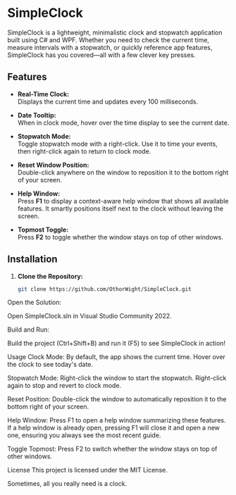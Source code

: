 # SimpleClock

SimpleClock is a lightweight, minimalistic clock and stopwatch application built using C# and WPF. Whether you need to check the current time, measure intervals with a stopwatch, or quickly reference app features, SimpleClock has you covered—all with a few clever key presses.

## Features

- **Real-Time Clock:**  
  Displays the current time and updates every 100 milliseconds.

- **Date Tooltip:**  
  When in clock mode, hover over the time display to see the current date.

- **Stopwatch Mode:**  
  Toggle stopwatch mode with a right-click. Use it to time your events, then right-click again to return to clock mode.

- **Reset Window Position:**  
  Double-click anywhere on the window to reposition it to the bottom right of your screen.

- **Help Window:**  
  Press **F1** to display a context-aware help window that shows all available features. It smartly positions itself next to the clock without leaving the screen.

- **Topmost Toggle:**  
  Press **F2** to toggle whether the window stays on top of other windows.

## Installation

1. **Clone the Repository:**

   ```bash
   git clone https://github.com/OthorWight/SimpleClock.git
Open the Solution:

Open SimpleClock.sln in Visual Studio Community 2022.

Build and Run:

Build the project (Ctrl+Shift+B) and run it (F5) to see SimpleClock in action!

Usage
Clock Mode:
By default, the app shows the current time. Hover over the clock to see today's date.

Stopwatch Mode:
Right-click the window to start the stopwatch. Right-click again to stop and revert to clock mode.

Reset Position:
Double-click the window to automatically reposition it to the bottom right of your screen.

Help Window:
Press F1 to open a help window summarizing these features. If a help window is already open, pressing F1 will close it and open a new one, ensuring you always see the most recent guide.

Toggle Topmost:
Press F2 to switch whether the window stays on top of other windows.

License
This project is licensed under the MIT License.


Sometimes, all you really need is a clock.